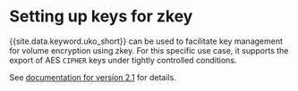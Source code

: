 # Setting up keys for zkey

{{site.data.keyword.uko_short}} can be used to facilitate key management for volume encryption using zkey. For this specific use case, it supports the export of AES `CIPHER` keys under tightly controlled conditions.

See [documentation for version 2.1](https://www.ibm.com/docs/en/ekmf-web/2.1?topic=creation-setting-up-zkey) for details.
